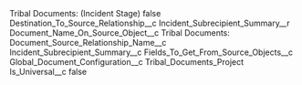 <?xml version="1.0" encoding="UTF-8"?>
<CustomMetadata xmlns="http://soap.sforce.com/2006/04/metadata" xmlns:xsi="http://www.w3.org/2001/XMLSchema-instance" xmlns:xsd="http://www.w3.org/2001/XMLSchema">
    <label>Tribal Documents: (Incident Stage)</label>
    <protected>false</protected>
    <values>
        <field>Destination_To_Source_Relationship__c</field>
        <value xsi:type="xsd:string">Incident_Subrecipient_Summary__r</value>
    </values>
    <values>
        <field>Document_Name_On_Source_Object__c</field>
        <value xsi:type="xsd:string">Tribal Documents:</value>
    </values>
    <values>
        <field>Document_Source_Relationship_Name__c</field>
        <value xsi:type="xsd:string">Incident_Subrecipient_Summary__c</value>
    </values>
    <values>
        <field>Fields_To_Get_From_Source_Objects__c</field>
        <value xsi:nil="true"/>
    </values>
    <values>
        <field>Global_Document_Configuration__c</field>
        <value xsi:type="xsd:string">Tribal_Documents_Project</value>
    </values>
    <values>
        <field>Is_Universal__c</field>
        <value xsi:type="xsd:boolean">false</value>
    </values>
</CustomMetadata>
